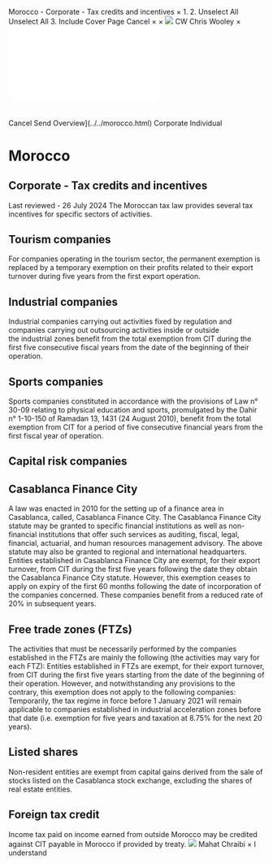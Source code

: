 Morocco - Corporate - Tax credits and incentives
×
1.
2.
Unselect All
Unselect All
3.
Include Cover Page
Cancel
×
×
![](../../-/media/world-wide-tax-summaries/attachments/global---chris-wooley.ashx%3Frev=ac5e5f3223b34096b1afc2a6009c7320&revision=ac5e5f32-23b3-4096-b1af-c2a6009c7320&hash=859B7ADC84DC2CBEC9760E9E6EE7DE6D0A8BFCDF)
CW
Chris Wooley
×
![](tax-credits-and-incentives.html)
######
Cancel
Send
Overview](../../morocco.html)
Corporate
Individual
# Morocco
## Corporate - Tax credits and incentives
Last reviewed - 26 July 2024
The Moroccan tax law provides several tax incentives for specific sectors of activities.
## Tourism companies
For companies operating in the tourism sector, the permanent exemption is replaced by a temporary exemption on their profits related to their export turnover during five years from the first export operation.
## Industrial companies
Industrial companies carrying out activities fixed by regulation and companies carrying out outsourcing activities inside or outside the industrial zones benefit from the total exemption from CIT during the first five consecutive fiscal years from the date of the beginning of their operation.
## Sports companies
Sports companies constituted in accordance with the provisions of Law n° 30-09 relating to physical education and sports, promulgated by the Dahir n° 1-10-150 of Ramadan 13, 1431 (24 August 2010), benefit from the total exemption from CIT for a period of five consecutive financial years from the first fiscal year of operation.
## Capital risk companies
## Casablanca Finance City
A law was enacted in 2010 for the setting up of a finance area in Casablanca, called, Casablanca Finance City.
The Casablanca Finance City statute may be granted to specific financial institutions as well as non-financial institutions that offer such services as auditing, fiscal, legal, financial, actuarial, and human resources management advisory.
The above statute may also be granted to regional and international headquarters.
Entities established in Casablanca Finance City are exempt, for their export turnover, from CIT during the first five years following the date they obtain the Casablanca Finance City statute. However, this exemption ceases to apply on expiry of the first 60 months following the date of incorporation of the companies concerned. These companies benefit from a reduced rate of 20% in subsequent years.
## Free trade zones (FTZs)
The activities that must be necessarily performed by the companies established in the FTZs are mainly the following (the activities may vary for each FTZ):
Entities established in FTZs are exempt, for their export turnover, from CIT during the first five years starting from the date of the beginning of their operation.
However, and notwithstanding any provisions to the contrary, this exemption does not apply to the following companies:
Temporarily, the tax regime in force before 1 January 2021 will remain applicable to companies established in industrial acceleration zones before that date (i.e. exemption for five years and taxation at 8.75% for the next 20 years).
## Listed shares
Non-resident entities are exempt from capital gains derived from the sale of stocks listed on the Casablanca stock exchange, excluding the shares of real estate entities.
## Foreign tax credit
Income tax paid on income earned from outside Morocco may be credited against CIT payable in Morocco if provided by treaty.
![](../../-/media/world-wide-tax-summaries/moroccomahat-chraibithumbnailimagepng20240726080007248.ashx%3Frev=92b69444ecc04e3183da26d0b15f4fc1&revision=92b69444-ecc0-4e31-83da-26d0b15f4fc1&hash=5A90476A023DE5535D3C58910C240FE11DC3023E)
Mahat Chraibi
×
I understand